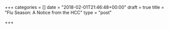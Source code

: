 +++
categories = []
date = "2018-02-01T21:46:48+00:00"
draft = true
title = "Flu Season: A Notice from the HCC"
type = "post"

+++

